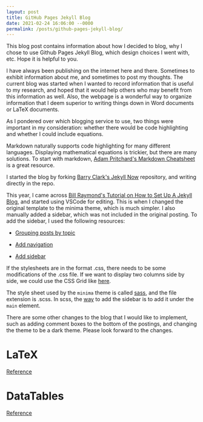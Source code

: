```yaml
---
layout: post
title: GitHub Pages Jekyll Blog
date: 2021-02-24 16:06:00 --0000
permalink: /posts/github-pages-jekyll-blog/
---
```


This blog post contains information about how I decided to blog, why I chose to use Github Pages Jekyll Blog, which design choices I went with, etc. Hope it is helpful to you.

I have always been publishing on the internet here and there. Sometimes to exhibit information about me, and sometimes to post my thoughts. The current blog was started when I wanted to record information that is useful to my research, and hoped that it would help others who may benefit from this information as well. Also, the webpage is a wonderful way to organize information that I deem superior to writing things down in Word documents or LaTeX documents. 

As I pondered over which blogging service to use, two things were important in my consideration: whether there would be code highlighting and whether I could include equations.

Markdown naturally supports code highlighting for many different languages. Displaying mathematical equations is trickier, but there are many solutions. To start with markdown, [Adam Pritchard's Markdown Cheatsheet](https://github.com/adam-p/markdown-here/wiki/Markdown-Cheatsheet) is a great resource.

I started the blog by forking [Barry Clark's Jekyll Now](https://github.com/barryclark/jekyll-now) repository, and writing directly in the repo. 

This year, I came across [Bill Raymond's Tutorial on How to Set Up A Jekyll Blog](https://www.youtube.com/watch?v=EmSrQCDsMv4), and started using VSCode for editing. This is when I changed the original template to the minima theme, which is much simpler. I also manually added a sidebar, which was not included in the original posting. To add the sidebar, I used the following resources:

- [Grouping posts by topic](https://jekyllrb.com/tutorials/navigation/)

- [Add navigation](https://jekyllrb.com/tutorials/navigation/#scenario-9-nested-tree-navigation-with-recursion)

- [Add sidebar](https://justus.science/blog/2015/04/17/a-sweetass-sidebar.html)

If the stylesheets are in the format .css, there needs to be some modifications of the .css file. If we want to display two columns side by side, we could use the CSS Grid like [here](https://www.cssmakeovers.com/patterns/two-columns-infinite/).

The style sheet used by the `minima` theme is called [sass](https://sass-lang.com/), and the file extension is .scss. In scss, the [way](https://rivet.iu.edu/add-ons/rivet-shell/) to add the sidebar is to add it under the `main` element.

There are some other changes to the blog that I would like to implement, such as adding comment boxes to the bottom of the postings, and changing the theme to be a dark theme. Please look forward to the changes.

# LaTeX
[Reference](https://hw311.me/en/jekyll/2019/01/23/support-latex-in-jekyll-blog/)

# DataTables
[Reference](https://idratherbewriting.com/documentation-theme-jekyll/mydoc_tables.html)